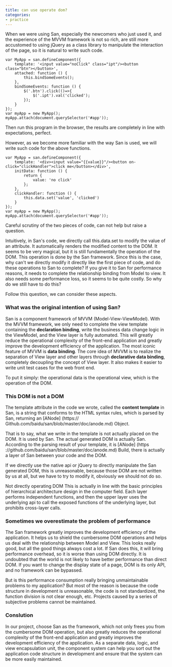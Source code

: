 ```yaml
---
title: can use operate dom?
categories:
- practice
---
```


When we were using San, especially the newcomers who just used it, and the experience of the MVVM framework is not so rich, are still more accustomed to using jQuery as a class library to manipulate the interaction of the page, so it is natural to write such code.

```
var MyApp = san.defineComponent({
    template: '<input value="noClick" class="ipt"/><button class="btn"></button>',
    attached: function () {
        this.bindSomeEvents();
    },
    bindSomeEvents: function () {
        $('.btn').click(()=>{
            $('.ipt').val('clicked');
        });
    }
});
var myApp = new MyApp();
myApp.attach(document.querySelector('#app'));
```

Then run this program in the browser, the results are completely in line with expectations, perfect.

However, as we become more familiar with the way San is used, we will write such code for the above functions.

```
var MyApp = san.defineComponent({
    template: '<div><input value="{{value}}"/><button on-click="clickHandler">click me</button></div>',
    initData: function () {
        return {
            value: 'no click'
        };
    },
    clickHandler: function () {
        this.data.set('value', 'clicked')
    }
});
var myApp = new MyApp();
myApp.attach(document.querySelector('#app'));
```

Careful scrutiny of the two pieces of code, can not help but raise a question.

Intuitively, in San's code, we directly call this.data.set to modify the value of an attribute. It automatically renders the modified content to the DOM. It seems to be very magical, but it is still fundamentally the operation of the DOM. This operation is done by the San framework. Since this is the case, why can't we directly modify it directly like the first piece of code, and do these operations to San to complete? If you give it to San for performance reasons, it needs to complete the relationship binding from Model to view. It also needs some performance loss, so it seems to be quite costly. So why do we still have to do this?

Follow this question, we can consider these aspects.

### What was the original intention of using San?

San is a component framework of MVVM (Model-View-ViewModel). With the MVVM framework, we only need to complete the view template containing the **declaration binding**, write the business data change logic in the ViewModel, and the View layer is fully automated. This will greatly reduce the operational complexity of the front-end application and greatly improve the development efficiency of the application. The most iconic feature of MVVM is **data binding**. The core idea of MVVM is to realize the separation of View layer and other layers through **declarative data binding**, completely decoupling the concept of View layer. It also makes it easier to write unit test cases for the web front end.

To put it simply: the operational data is the operational view, which is the operation of the DOM.

### This DOM is not a DOM

The template attribute in the code we wrote, called the **content template** in San, is a string that conforms to the HTML syntax rules, which is parsed by San, returning an [ANode] (https:// Github.com/baidu/san/blob/master/doc/anode.md) Object.

That is to say, what we write in the template is not actually placed on the DOM. It is used by San. The actual generated DOM is actually San. According to the parsing result of your template, it is [ANode] (https ://github.com/baidu/san/blob/master/doc/anode.md) Build, there is actually a layer of San between your code and the DOM.

If we directly use the native api or jQuery to directly manipulate the San generated DOM, this is unreasonable, because those DOM are not written by us at all, but we have to try to modify it, obviously we should not do so.

Not directly operating DOM This is actually in line with the basic principles of hierarchical architecture design in the computer field. Each layer performs independent functions, and then the upper layer uses the underlying api to call the exposed functions of the underlying layer, but prohibits cross-layer calls.

### Sometimes we overestimate the problem of performance

The San framework greatly improves the development efficiency of the application. It helps us to shield the cumbersome DOM operations and helps us deal with the relationship between Model and View. This looks really good, but all the good things always cost a lot. If San does this, it will bring performance overhead, so it is worse than using DOM directly. It is undoubted that the world is not likely to have better performance than direct DOM. If you want to change the display state of a page, DOM is its only API, and no framework can be bypassed.

But is this performance consumption really bringing unmaintainable problems to my application? But most of the reason is because the code structure in development is unreasonable, the code is not standardized, the function division is not clear enough, etc. Projects caused by a series of subjective problems cannot be maintained.
### Conslution

In our project, choose San as the framework, which not only frees you from the cumbersome DOM operation, but also greatly reduces the operational complexity of the front-end application and greatly improves the development efficiency of the application. As a separate data, logic, and view encapsulation unit, the component system can help you sort out the application code structure in development and ensure that the system can be more easily maintained.


